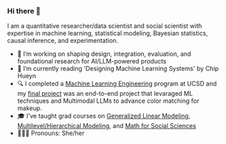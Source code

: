 ### Hi there 👋

I am a quantitative researcher/data scientist and social scientist with expertise in machine learning, statistical modeling, Bayesian statistics, causal inference, and experimentation.

- 🔭 I’m working on shaping design, integration, evaluation, and foundational research for AI/LLM-powered products
- 🌱 I’m currently reading 'Designing Machine Learning Systems' by Chip Hueyn
- 🔍 I completed a [Machine Learning Engineering](https://github.com/ConstanzaSchibber/mec-mini-projects) program at UCSD and my [final project](https://github.com/ConstanzaSchibber/capstone_colors/blob/main/README.md) was an end-to-end project that levaraged ML techniques and Multimodal LLMs to advance color matching for makeup. 
- 🎓 I've taught grad courses on [Generalized Linear Modeling](https://github.com/ConstanzaSchibber/Generalized-Linear-Models), [Multilevel/Hierarchical Modeling](https://github.com/ConstanzaSchibber/Teaching-MultilevelModeling), and [Math for Social Sciences](https://github.com/ConstanzaSchibber/Math-For-SocialScience)
- 👩🏻‍🔧 Pronouns: She/her
<!--
**ConstanzaSchibber/ConstanzaSchibber** is a ✨ _special_ ✨ repository because its `README.md` (this file) appears on your GitHub profile.

Here are some ideas to get you started:

- 🔭 I’m currently working on ...
- 🌱 I’m currently learning ...
- 👯 I’m looking to collaborate on ...
- 🤔 I’m looking for help with ...
- 💬 Ask me about ...
- 📫 How to reach me: ...
- 😄 Pronouns: ...
- ⚡ Fun fact: ...
-->
